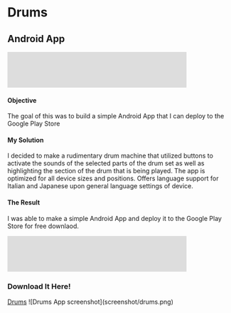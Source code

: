 <h1>Drums</h1>
<h2>Android App</h2>
<hr style="background-color: #ddd; height: 80px; width: 80%; text-align: center;">
<h4>Objective</h4>
<p>The goal of this was to build a simple Android App that I can deploy to the Google Play Store</p>
<h4>My Solution</h4>
<p>I decided to make a rudimentary drum machine that utilized buttons to activate the sounds of the selected parts of the drum set as well as highlighting the section of the drum that is being played. The app is optimized for all device sizes and positions. Offers language support for Italian and Japanese upon general language settings of device.</p>
<h4>The Result</h4>
<p>I was able to make a simple Android App and deploy it to the Google Play Store for free downlaod.</p>
<hr style="background-color: #ddd; height: 80px; width: 80%; text-align: center;">
<h3>Download It Here!</h3>
<a href="https://play.google.com/store/apps/details?id=app.lereiver.mike.drums" target="_blank">Drums</a>
![Drums App screenshot](screenshot/drums.png)

